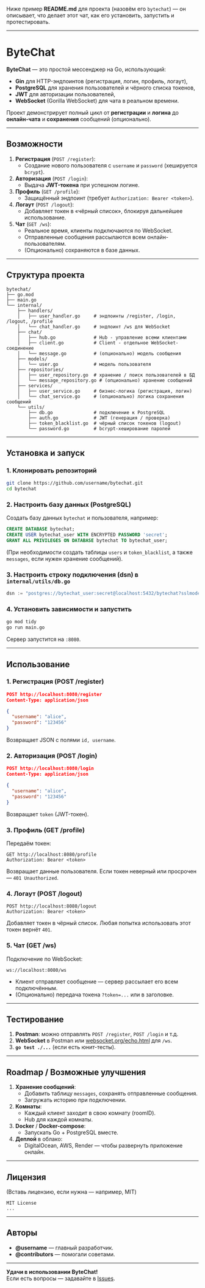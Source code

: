 Ниже пример **README.md** для проекта (назовём его `bytechat`) — он описывает, что делает этот чат, как его установить, запустить и протестировать.

---

# ByteChat

**ByteChat** — это простой мессенджер на Go, использующий:
- **Gin** для HTTP-эндпоинтов (регистрация, логин, профиль, логаут),
- **PostgreSQL** для хранения пользователей и чёрного списка токенов,
- **JWT** для авторизации пользователей,
- **WebSocket** (Gorilla WebSocket) для чата в реальном времени.

Проект демонстрирует полный цикл от **регистрации** и **логина** до **онлайн-чата** и **сохранения** сообщений (опционально).

---

## Возможности
1. **Регистрация** (`POST /register`):
   - Создание нового пользователя с `username` и `password` (хешируется `bcrypt`).
2. **Авторизация** (`POST /login`):
   - Выдача **JWT-токена** при успешном логине.
3. **Профиль** (`GET /profile`):
   - Защищённый эндпоинт (требует `Authorization: Bearer <token>`).
4. **Логаут** (`POST /logout`):
   - Добавляет токен в «чёрный список», блокируя дальнейшее использование.
5. **Чат** (`GET /ws`):
   - Реальное время, клиенты подключаются по WebSocket.
   - Отправленные сообщения рассылаются всем онлайн-пользователям.
   - (Опционально) сохраняются в базе данных.

---

## Структура проекта
```
bytechat/
├── go.mod
├── main.go
└── internal/
    ├── handlers/
    │   ├── user_handler.go     # эндпоинты /register, /login, /logout, /profile
    │   └── chat_handler.go     # эндпоинт /ws для WebSocket
    ├── chat/
    │   ├── hub.go              # Hub - управление всеми клиентами
    │   ├── client.go           # Client - отдельное WebSocket-соединение
    │   └── message.go          # (опционально) модель сообщения
    ├── models/
    │   └── user.go             # модель пользователя
    ├── repositories/
    │   ├── user_repository.go  # хранение / поиск пользователей в БД
    │   └── message_repository.go # (опционально) хранение сообщений
    ├── services/
    │   ├── user_service.go     # бизнес-логика (регистрация, логин)
    │   └── chat_service.go     # (опционально) логика сохранения сообщений
    └── utils/
        ├── db.go               # подключение к PostgreSQL
        ├── auth.go             # JWT (генерация / проверка)
        ├── token_blacklist.go  # чёрный список токенов (logout)
        └── password.go         # bcrypt-хеширование паролей
```

---

## Установка и запуск

### 1. Клонировать репозиторий
```bash
git clone https://github.com/username/bytechat.git
cd bytechat
```

### 2. Настроить базу данных (PostgreSQL)
Создать базу данных `bytechat` и пользователя, например:
```sql
CREATE DATABASE bytechat;
CREATE USER bytechat_user WITH ENCRYPTED PASSWORD 'secret';
GRANT ALL PRIVILEGES ON DATABASE bytechat TO bytechat_user;
```
(При необходимости создать таблицы `users` и `token_blacklist`, а также `messages`, если нужен хранение сообщений).

### 3. Настроить строку подключения (dsn) в `internal/utils/db.go`
```go
dsn := "postgres://bytechat_user:secret@localhost:5432/bytechat?sslmode=disable"
```

### 4. Установить зависимости и запустить
```bash
go mod tidy
go run main.go
```
Сервер запустится на `:8080`.

---

## Использование

### 1. Регистрация (POST /register)
```json
POST http://localhost:8080/register
Content-Type: application/json

{
  "username": "alice",
  "password": "123456"
}
```
Возвращает JSON с полями `id, username`.

### 2. Авторизация (POST /login)
```json
POST http://localhost:8080/login
Content-Type: application/json

{
  "username": "alice",
  "password": "123456"
}
```
Возвращает `token` (JWT-токен).

### 3. Профиль (GET /profile)
Передаём токен:
```
GET http://localhost:8080/profile
Authorization: Bearer <token>
```
Возвращает данные пользователя. Если токен неверный или просрочен — `401 Unauthorized`.

### 4. Логаут (POST /logout)
```
POST http://localhost:8080/logout
Authorization: Bearer <token>
```
Добавляет токен в чёрный список. Любая попытка использовать этот токен вернёт `401`.

### 5. Чат (GET /ws)
Подключение по WebSocket:
```
ws://localhost:8080/ws
```
- Клиент отправляет сообщение — сервер рассылает его всем подключённым.
- (Опционально) передача токена `?token=...` или в заголовке.

---

## Тестирование

1. **Postman**: можно отправлять `POST /register`, `POST /login` и т.д.  
2. **WebSocket** в Postman или [websocket.org/echo.html](https://www.websocket.org/echo.html) для `/ws`.  
3. **`go test ./...`** (если есть юнит-тесты).

---

## Roadmap / Возможные улучшения

1. **Хранение сообщений**: 
   - Добавить таблицу `messages`, сохранять отправленные сообщения.
   - Загружать историю при подключении.  
2. **Комнаты**: 
   - Каждый клиент заходит в свою комнату (roomID).
   - Hub для каждой комнаты.  
3. **Docker** / **Docker-compose**:
   - Запускать Go + PostgreSQL вместе.  
4. **Деплой** в облако:
   - DigitalOcean, AWS, Render — чтобы развернуть приложение онлайн.

---

## Лицензия
(Вставь лицензию, если нужна — например, MIT)

```
MIT License
...
```

---

## Авторы

- **@username** — главный разработчик.  
- **@contributors** — помогали советами.  

---

**Удачи в использовании ByteChat!**  
Если есть вопросы — задавайте в [Issues](https://github.com/username/bytechat/issues).
